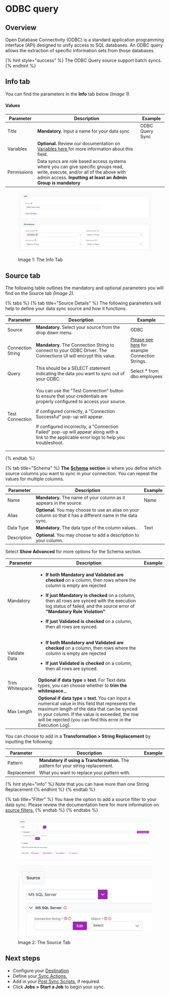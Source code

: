 # ODBC query

## Overview

Open Database Connectivity (ODBC) is a standard application programming interface (API) designed to unify access to SQL databases. An ODBC query allows the extraction of specific information sets from those databases.

{% hint style="success" %}
The ODBC Query source support batch syncs.
{% endhint %}

## Info tab

You can find the parameters in the **Info** tab below _(Image 1)_.

#### Values

| Parameter   | Description                                                                                                                                                                                     | Example         |
| ----------- | ----------------------------------------------------------------------------------------------------------------------------------------------------------------------------------------------- | --------------- |
| Title       | **Mandatory.** Input a name for your data sync                                                                                                                                                  | ODBC Query Sync |
| Variables   | **Optional.** Review our documentation on [Variables here ](../building-data-syncs/advanced-settings/variables.md)for more information about this field.                                        |                 |
| Permissions | Data syncs are role based access systems where you can give specific groups read, write, execute, and/or all of the above with admin access. **Inputting at least an Admin Group is mandatory** |                 |

<figure><img src="../../.gitbook/assets/image (687).png" alt=""><figcaption><p>Image 1: The Info Tab</p></figcaption></figure>

## Source tab

The following table outlines the mandatory and optional parameters you will find on the Source tab _(Image 2)._

{% tabs %}
{% tab title="Source Details" %}
The following parameters will help to define your data sync source and how it functions.

<table><thead><tr><th>Parameter</th><th width="289.66666666666663">Description</th><th>Example</th></tr></thead><tbody><tr><td>Source</td><td><strong>Mandatory.</strong> Select your source from the drop down menu.</td><td>ODBC</td></tr><tr><td>Connection String</td><td><strong>Mandatory.</strong> The Connection String to connect to your ODBC Driver. The Connections UI will encrypt this value.</td><td><a href="https://www.connectionstrings.com/microsoft-sql-server-odbc-driver/">Please see here</a> for example Connection Strings.</td></tr><tr><td>Query</td><td>This should be a SELECT statement indicating the data you want to sync out of your ODBC.</td><td>Select * from dbo.employees</td></tr><tr><td>Test Connection</td><td><p>You can use the "Test Connection" button to ensure that your credentials are properly configured to access your source.</p><p> </p><p>If configured correctly, a "Connection Successful" pop-up will appear.</p><p></p><p>If configured incorrectly, a "Connection Failed" pop-up will appear along with a link to the applicable error logs to help you troubleshoot.</p></td><td></td></tr></tbody></table>
{% endtab %}

{% tab title="Schema" %}
**The** [**Schema**](../building-data-syncs/columns-and-mappings/#2.-schema-columns) **section** is where you define which source columns you want to sync in your connection. You can repeat the values for multiple columns.

| Parameter   | Description                                                                                                   | Example |
| ----------- | ------------------------------------------------------------------------------------------------------------- | ------- |
| Name        | **Mandatory.** The name of your column as it appears in the source.                                           | Name    |
| Alias       | **Optional.** You may choose to use an alias on your column so that it has a different name in the data sync. |         |
| Data Type   | **Mandatory.** The data type of the column values.                                                            | Text    |
| Description | **Optional.** You may choose to add a description to your column.                                             |         |



Select **Show Advanced** for more options for the Schema section.

| Parameter       | Description                                                                                                                                                                                                                                                                                                                                                                                                                                                                           | Example |
| --------------- | ------------------------------------------------------------------------------------------------------------------------------------------------------------------------------------------------------------------------------------------------------------------------------------------------------------------------------------------------------------------------------------------------------------------------------------------------------------------------------------- | ------- |
| Mandatory       | <ul><li><strong>If both Mandatory and Validated</strong> <strong>are checked</strong> on a column, then rows where the column is empty are rejected</li></ul><ul><li><strong>If just Mandatory is checked</strong> on a column, then all rows are synced with the execution log status of failed, and the source error of <strong>"Mandatory Rule Violation"</strong></li></ul><ul><li><strong>If just Validated is checked</strong> on a column, then all rows are synced.</li></ul> |         |
| Validate Data   | <ul><li><strong>If both Mandatory and Validated</strong> <strong>are checked</strong> on a column, then rows where the column is empty are rejected</li></ul><ul><li><strong>If just Validated is checked</strong> on a column, then all rows are synced.</li></ul>                                                                                                                                                                                                                   |         |
| Trim Whitespace | **Optional if data type = text.**  For Text data types, you can choose whether to **trim the whitespace**._                                                                                                                                                                                                                                                                                                   |         |
| Max Length      | **Optional if data type = text.** You can input a numerical value in this field that represents the maximum length of the data that can be synced in your column. If the value is exceeded, the row will be rejected (you can find this error in the Execution Log).                                                                                                                                                                                                                  |         |

You can choose to add in a **Transformation > String Replacement** by inputting the following:

| Parameter   | Description                                                                                                                           | Example |
| ----------- | ------------------------------------------------------------------------------------------------------------------------------------- | ------- |
| Pattern     | **Mandatory if using a Transformation.** The pattern for your string replacement. |         |
| Replacement | What you want to replace your pattern with.                                                                                           |         |

{% hint style="info" %}
Note that you can have more than one String Replacement
{% endhint %}
{% endtab %}

{% tab title="Filter" %}
You have the option to add a source filter to your data sync. Please review the documentation here for more information on [source filters.](../building-data-syncs/advanced-settings/filters.md)
{% endtab %}
{% endtabs %}

<div data-full-width="true">

<figure><img src="../../.gitbook/assets/image (767).png" alt=""><figcaption></figcaption></figure>

</div>

<figure><img src="../../.gitbook/assets/image (342).png" alt=""><figcaption><p>Image 2: The Source Tab</p></figcaption></figure>

## Next steps

* Configure your [Destination](../supported-data-sync-destinations/)
* Define your[ ](../building-data-syncs/sync-actions.md)[Sync Actions.](../building-data-syncs/sync-actions.md)
* Add in your [Post Sync Scripts](../building-data-syncs/advanced-settings/post-sync-scripts.md), if required.
* Click **Jobs > Start a Job** to begin your sync.
